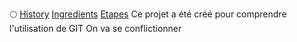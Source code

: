 :full_moon:
[History](History.md)
[Ingredients](ingredients.md)
[Etapes](steps.md)
Ce projet a été créé pour comprendre l'utilisation de GIT
On va se conflictionner
